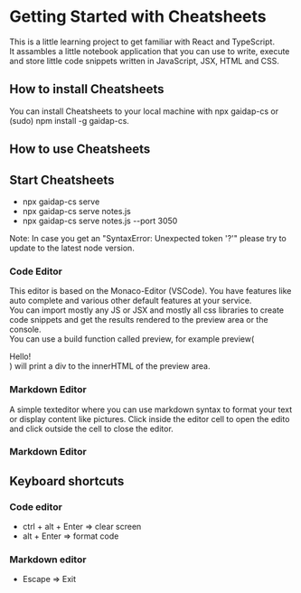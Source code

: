 # Getting Started with Cheatsheets

This is a little learning project to get familiar with React and TypeScript.  
It assambles a little notebook application that you can use to write, execute and store little code snippets written in JavaScript, JSX, HTML and CSS.

## How to install Cheatsheets

You can install Cheatsheets to your local machine with npx gaidap-cs or (sudo) npm install -g gaidap-cs.  

## How to use Cheatsheets

## Start Cheatsheets
 - npx gaidap-cs serve
 - npx gaidap-cs serve notes.js
 - npx gaidap-cs serve notes.js --port 3050

 Note: In case you get an "SyntaxError: Unexpected token '?'" please try to update to the latest node version.

### Code Editor
This editor is based on the Monaco-Editor (VSCode). You have features like auto complete and various other default features at your service.  
You can import mostly any JS or JSX and mostly all css libraries to create code snippets and get the results rendered to the preview area or the console.  
You can use a build function called preview, for example preview(<div>Hello!</div>) will print a div to the innerHTML of the preview area.

### Markdown Editor
A simple texteditor where you can use markdown syntax to format your text or display content like pictures. Click inside the editor cell to open the edito and click outside the cell to close the editor.

### Markdown Editor
## Keyboard shortcuts
### Code editor
- ctrl + alt + Enter => clear screen
- alt + Enter => format code
### Markdown editor
- Escape => Exit  


